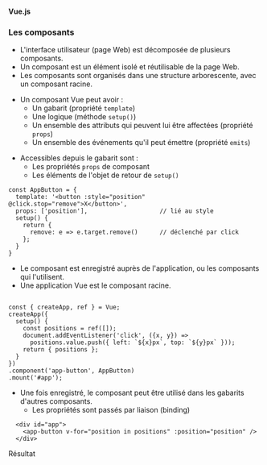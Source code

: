 #### Vue.js
### Les composants

<div class="r-stack">

<div class="fragment fade-out" data-fragment-index="1">

* L'interface utilisateur (page Web) est décomposée de plusieurs composants.
* Un composant est un élément isolé et réutilisable de la page Web.
* Les composants sont organisés dans une structure arborescente, avec un composant racine.

</div>

<div class="fragment fade-in-then-out" data-fragment-index="1">

* Un composant Vue peut avoir :
  * Un gabarit (propriété `template`)
  * Une logique (méthode `setup()`)
  * Un ensemble des attributs qui peuvent lui être affectées (propriété `props`)
  * Un ensemble des événements qu'il peut émettre (propriété `emits`)

</div>

<div class="fragment fade-in-then-out" data-fragment-index="2">

* Accessibles depuis le gabarit sont :
  * Les propriétés `props` de composant
  * Les éléments de l'objet de retour de `setup()`

```
const AppButton = {
  template: '<button :style="position" @click.stop="remove">X</button>',
  props: ['position'],                    // lié au style
  setup() {
    return {
      remove: e => e.target.remove()      // déclenché par click
    };
  }
}
```


</div>

<div class="fragment fade-in" data-fragment-index="3">
<div class="fragment fade-out" data-fragment-index="5">

* Le composant est enregistré auprès de l'application, ou les composants qui l'utilisent.
* Une application Vue est le composant racine. <!-- .element class="fragment" data-fragment-index="4"  -->

<pre><code
  class="javascript language-javascript"
  data-trim
  data-noescape
  data-line-numbers="10|2-9"
  data-fragment-index="4">
const { createApp, ref } = Vue;
createApp({
  setup() {
    const positions = ref([]);
    document.addEventListener('click', ({x, y}) =>
      positions.value.push({ left: `${x}px`, top: `${y}px` }));
    return { positions };
  }
})
.component('app-button', AppButton)
.mount('#app');
</code></pre>

</div>
</div>

<div class="fragment fade-in-then-out" data-fragment-index="5">

* Une fois enregistré, le composant peut être utilisé dans les gabarits d'autres composants.
  * Les propriétés sont passés par liaison (binding)

``` [2]
  <div id="app">
    <app-button v-for="position in positions" :position="position" />
  </div>
```


</div>

<div class="fragment fade-in">

Résultat

<div data-code-example="vue-component" data-code-example-size="big"></div>


</div>

</div>
